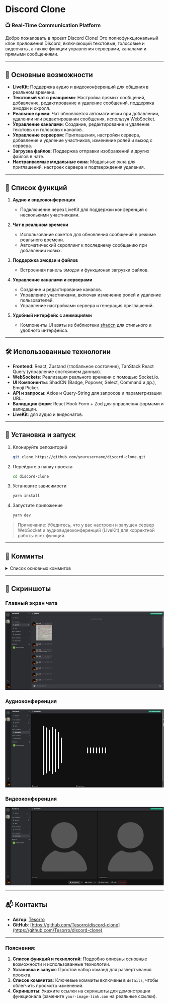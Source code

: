# Discord Clone

### 📺 Real-Time Communication Platform

Добро пожаловать в проект Discord Clone! Это полнофункциональный клон приложения Discord, включающий текстовые, голосовые и видеочаты, а также функции управления серверами, каналами и прямыми сообщениями.

---

## 🚀 Основные возможности

- **LiveKit**: Поддержка аудио и видеоконференций для общения в реальном времени.
- **Текстовый чат с реакциями**: Настройка прямых сообщений, добавление, редактирование и удаление сообщений, поддержка эмодзи и скролл.
- **Реальное время**: Чат обновляется автоматически при добавлении, удалении или редактировании сообщения, используя WebSocket.
- **Управление каналами**: Создание, редактирование и удаление текстовых и голосовых каналов.
- **Управление сервером**: Приглашения, настройки сервера, добавление и удаление участников, изменение ролей и выход с сервера.
- **Загрузка файлов**: Поддержка отправки изображений и других файлов в чате.
- **Настраиваемые модальные окна**: Модальные окна для приглашений, настроек сервера и подтверждения удаления.

---

## 📜 Список функций

1. **Аудио и видеоконференция**
   - Подключение через LiveKit для поддержки конференций с несколькими участниками.

2. **Чат в реальном времени**
   - Использование сокетов для обновления сообщений в режиме реального времени.
   - Автоматический скроллинг к последнему сообщению при добавлении новых.

3. **Поддержка эмодзи и файлов**
   - Встроенная панель эмодзи и функционал загрузки файлов.

4. **Управление каналами и серверами**
   - Создание и редактирование каналов.
   - Управление участниками, включая изменение ролей и удаление пользователей.
   - Управление настройками сервера и генерация приглашений.

5. **Удобный интерфейс с анимациями**
   - Компоненты UI взяты из библиотеки [shadcn](https://shadcn.dev/) для стильного и удобного интерфейса.

---

## 🛠 Использованные технологии

- **Frontend**: React, Zustand (глобальное состояние), TanStack React Query (управление состоянием данных).
- **WebSockets**: Реализация реального времени с помощью Socket.io.
- **UI Компоненты**: ShadCN (Badge, Popover, Select, Command и др.), Emoji Picker.
- **API и запросы**: Axios и Query-String для запросов и параметризации URL.
- **Валидация форм**: React Hook Form + Zod для управления формами и валидации.
- **LiveKit**: для аудио и видеочатов.

---

## 📝 Установка и запуск

1. Клонируйте репозиторий
   ```bash
   git clone https://github.com/yourusername/discord-clone.git
   ```

2. Перейдите в папку проекта
   ```bash
   cd discord-clone
   ```

3. Установите зависимости
   ```bash
   yarn install
   ```

4. Запустите приложение
   ```bash
   yarn dev
   ```

> Примечание: Убедитесь, что у вас настроен и запущен сервер WebSocket и аудиовидеоконференций (LiveKit) для корректной работы всех функций.

---

## 📄 Коммиты

<details>
<summary>Список основных коммитов</summary>

- **Добавление LiveKit для аудио и видеоконференций**
- **Настройка прямых сообщений и автообновление чата**
- **Реализация добавления, редактирования и удаления сообщений**
- **Поддержка загрузки файлов и отправка эмодзи в сообщениях**
- **Создание и редактирование серверов и каналов**

</details>

---

## 🎨 Скриншоты

### Главный экран чата
![Main Chat](https://github.com/Tesorro/discord-clone/blob/main/2.png)

### Аудиоконференция
![Audio Conference](https://github.com/Tesorro/discord-clone/blob/main/3.png)

### Видеоконференция
![Video Conference](https://github.com/Tesorro/discord-clone/blob/main/4.png)

---

## 📬 Контакты

- **Автор**: [Tesorro](https://github.com/Tesorro)
- **GitHub**: [https://github.com/Tesorro/discord-clone](https://github.com/Tesorro/discord-clone)

---

### Пояснения:

1. **Список функций и технологий**: Подробно описаны основные возможности и использованные технологии.
2. **Установка и запуск**: Простой набор команд для развертывания проекта.
3. **Список коммитов**: Ключевые коммиты включены в `details`, чтобы облегчить просмотр изменений.
4. **Скриншоты**: Укажите ссылки на скриншоты для демонстрации функционала (замените `your-image-link.com` на реальные ссылки).
